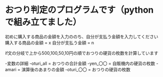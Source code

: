 # おつり判定のプログラムです（pythonで組み立てました）
初めに購入する商品の金額を入力ののち、自分が支払う金額を入力してください
購入する商品の金額 = x
自分が支払う金額 = n

if文の分岐で上から500,100,50,10円の順でおつりの硬貨の枚数を計算しています

-変数の詳細
  -oturi_all = おつりの合計金額
  -yen_〇〇 = 自販機内の硬貨の枚数
  -amari = 演算後のあまりの金額
  -oturi_〇〇 = おつりの硬貨の枚数
